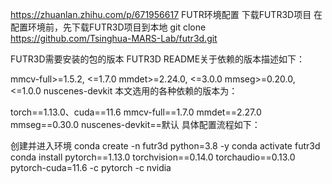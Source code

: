 https://zhuanlan.zhihu.com/p/671956617
FUTR环境配置
下载FUTR3D项目
在配置环境前，先下载FUTR3D项目到本地
git clone https://github.com/Tsinghua-MARS-Lab/futr3d.git

FUTR3D需要安装的包的版本
FUTR3D README关于依赖的版本描述如下：

mmcv-full>=1.5.2, <=1.7.0
mmdet>=2.24.0, <=3.0.0
mmseg>=0.20.0, <=1.0.0
nuscenes-devkit
本文选用的各种依赖的版本为：

torch==1.13.0、cuda==11.6
mmcv-full==1.7.0
mmdet==2.27.0
mmseg==0.30.0
nuscenes-devkit==默认
具体配置流程如下：

创建并进入环境
conda create -n futr3d python=3.8 -y
conda activate futr3d
conda install pytorch==1.13.0 torchvision==0.14.0 torchaudio==0.13.0 pytorch-cuda=11.6 -c pytorch -c nvidia
